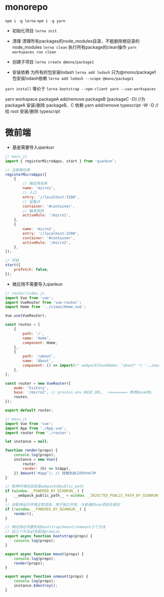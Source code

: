 # monorepo
`npm i -g lerna`
`npm i -g yarn`

- 初始化项目
`lerna init`

- 清理
清理所有packages的node_modules目录，不能删除根目录的node_modules
`lerna clean`
执行所有package的clean操作
`yarn workspaces run clean`

- 创建子项目
`lerna create @mono/package1`

- 安装依赖
为所有的包安装lodash
`lerna add lodash`
只为@mono/package1包安装lodash依赖
`lerna add lodash --scope @mono/package1`

`yarn install`
等价于
`lerna bootstrap --npm-client yarn --use-workspaces`

yarn workspace packageA add/remove packageB [packageC -D] //为 packageA 安装/删除 packageB、C 依赖
yarn add/remove typescript -W -D // 给 root 安装/删除 typescript

# 微前端
- 基座需要导入qiankun

```javascript
// main.js
import { registerMicroApps, start } from 'qiankun’;

// 注册微应用
registerMicroApps([
    {
        // 微应用名称
        name: 'micro1',
        // 入口
        entry: '//localhost:3100',
        // 挂载点
        container: '#container',
        // 触发规则
        activeRule: '/micro1',
    },
    {
        name: 'micro2',
        entry: '//localhost:3200',
        container: '#container',
        activeRule: '/micro2',
    },
]);

// 开启
start({
    prefetch: false,
});
```

- 微应用不需要导入qiankun
   
```javascript
// router/index.js
import Vue from 'vue';
import VueRouter from 'vue-router';
import Home from '../views/Home.vue';

Vue.use(VueRouter);

const routes = [
    {
        path: '/',
        name: 'Home',
        component: Home,
    },
    {
        path: '/about’,
        name: 'About',
        component: () => import(/* webpackChunkName: "about" */ '../views/About.vue'),
    },
];

const router = new VueRouter({
    mode: 'history',
    base: '/micro2', // process.env.BASE_URL,  <======== 修改BaseURL
    routes,
});

export default router;
```

```javascript
// main.js
import Vue from 'vue';
import App from './App.vue';
import router from './router';

let instance = null;

function render(props) {
    console.log(props);
    instance = new Vue({
        router,
        render: (h) => h(App),
    }).$mount('#app’); // 挂载到自己的html中
}

// 乾坤环境动态改变webpack的public_path
if (window.__POWERED_BY_QIANKUN__) {
    __webpack_public_path__ = window.__INJECTED_PUBLIC_PATH_BY_QIANKUN__;
}
// 非乾坤运行环境正常渲染，用于独立开发，与普通的vue项目无差别
if (!window.__POWERED_BY_QIANKUN__) {
    render();
}

// 微应用必须要到处bootstrap/mount/unmount三个方法
// 这三个方法必须返回promise
export async function bootstrap(props) {
    console.log(props);
}

export async function mount(props) {
    console.log(props);
    render(props);
}

export async function unmount(props) {
    console.log(props);
    instance.$destroy();
}
```

